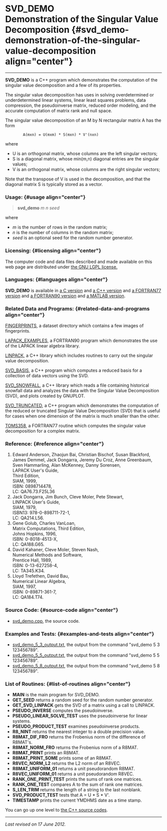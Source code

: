SVD\_DEMO\
Demonstration of the Singular Value Decomposition {#svd_demo-demonstration-of-the-singular-value-decomposition align="center"}
=================================================

------------------------------------------------------------------------

**SVD\_DEMO** is a C++ program which demonstrates the computation of the
singular value decomposition and a few of its properties.

The singular value decomposition has uses in solving overdetermined or
underdetermined linear systems, linear least squares problems, data
compression, the pseudoinverse matrix, reduced order modeling, and the
accurate computation of matrix rank and null space.

The singular value decomposition of an M by N rectangular matrix A has
the form

            A(mxn) = U(mxm) * S(mxn) * V'(nxn)
          

where

-   U is an orthogonal matrix, whose columns are the left singular
    vectors;
-   S is a diagonal matrix, whose min(m,n) diagonal entries are the
    singular values;
-   V is an orthogonal matrix, whose columns are the right singular
    vectors;

Note that the transpose of V is used in the decomposition, and that the
diagonal matrix S is typically stored as a vector.

### Usage: {#usage align="center"}

> **svd\_demo** *m* *n* *seed*

where

-   *m* is the number of rows in the random matrix;
-   *n* is the number of columns in the random matrix;
-   *seed* is an optional seed for the random number generator.

### Licensing: {#licensing align="center"}

The computer code and data files described and made available on this
web page are distributed under [the GNU LGPL
license.](../../txt/gnu_lgpl.txt)

### Languages: {#languages align="center"}

**SVD\_DEMO** is available in [a C
version](../../c_src/svd_demo/svd_demo.md) and [a C++
version](../../master/svd_demo/svd_demo.md) and [a FORTRAN77
version](../../f77_src/svd_demo/svd_demo.md) and [a FORTRAN90
version](../../f_src/svd_demo/svd_demo.md) and [a MATLAB
version](../../m_src/svd_demo/svd_demo.md).

### Related Data and Programs: {#related-data-and-programs align="center"}

[FINGERPRINTS](../../datasets/fingerprints/fingerprints.md), a dataset
directory which contains a few images of fingerprints.

[LAPACK\_EXAMPLES](../../f_src/lapack_examples/lapack_examples.md), a
FORTRAN90 program which demonstrates the use of the LAPACK linear
algebra library.

[LINPACK](../../master/linpack/linpack.md), a C++ library which
includes routines to carry out the singular value decomposition.

[SVD\_BASIS](../../master/svd_basis/svd_basis.md), a C++ program
which computes a reduced basis for a collection of data vectors using
the SVD.

[SVD\_SNOWFALL](../../master/svd_snowfall/svd_snowfall.md), a C++
library which reads a file containing historical snowfall data and
analyzes the data with the Singular Value Decomposition (SVD), and plots
created by GNUPLOT.

[SVD\_TRUNCATED](../../master/svd_truncated/svd_truncated.md), a C++
program which demonstrates the computation of the reduced or truncated
Singular Value Decomposition (SVD) that is useful for cases when one
dimension of the matrix is much smaller than the other.

[TOMS358](../../f77_src/toms358/toms358.md), a FORTRAN77 routine which
computes the singular value decomposition for a complex matrix.

### Reference: {#reference align="center"}

1.  Edward Anderson, Zhaojun Bai, Christian Bischof, Susan Blackford,
    James Demmel, Jack Dongarra, Jeremy Du Croz, Anne Greenbaum, Sven
    Hammarling, Alan McKenney, Danny Sorensen,\
    LAPACK User's Guide,\
    Third Edition,\
    SIAM, 1999,\
    ISBN: 0898714478,\
    LC: QA76.73.F25L36
2.  Jack Dongarra, Jim Bunch, Cleve Moler, Pete Stewart,\
    LINPACK User's Guide,\
    SIAM, 1979,\
    ISBN13: 978-0-898711-72-1,\
    LC: QA214.L56.
3.  Gene Golub, Charles VanLoan,\
    Matrix Computations, Third Edition,\
    Johns Hopkins, 1996,\
    ISBN: 0-8018-4513-X,\
    LC: QA188.G65.
4.  David Kahaner, Cleve Moler, Steven Nash,\
    Numerical Methods and Software,\
    Prentice Hall, 1989,\
    ISBN: 0-13-627258-4,\
    LC: TA345.K34.
5.  Lloyd Trefethen, David Bau,\
    Numerical Linear Algebra,\
    SIAM, 1997,\
    ISBN: 0-89871-361-7,\
    LC: QA184.T74.

### Source Code: {#source-code align="center"}

-   [svd\_demo.cpp](svd_demo.cpp), the source code.

### Examples and Tests: {#examples-and-tests align="center"}

-   [svd\_demo\_5\_3\_output.txt](svd_demo_5_3_output.txt), the output
    from the command "svd\_demo 5 3 123456789".
-   [svd\_demo\_5\_5\_output.txt](svd_demo_5_5_output.txt), the output
    from the command "svd\_demo 5 5 123456789".
-   [svd\_demo\_5\_8\_output.txt](svd_demo_5_8_output.txt), the output
    from the command "svd\_demo 5 8 123456789".

### List of Routines: {#list-of-routines align="center"}

-   **MAIN** is the main program for SVD\_DEMO.
-   **GET\_SEED** returns a random seed for the random number generator.
-   **GET\_SVD\_LINPACK** gets the SVD of a matrix using a call to
    LINPACK.
-   **PSEUDO\_INVERSE** computes the pseudoinverse.
-   **PSEUDO\_LINEAR\_SOLVE\_TEST** uses the pseudoinverse for linear
    systems.
-   **PSEUDO\_PRODUCT\_TEST** examines pseudoinverse products.
-   **R8\_NINT** returns the nearest integer to a double precision
    value.
-   **R8MAT\_DIF\_FRO** returns the Frobenius norm of the difference of
    R8MAT's.
-   **R8MAT\_NORM\_FRO** returns the Frobenius norm of a R8MAT.
-   **R8MAT\_PRINT** prints an R8MAT.
-   **R8MAT\_PRINT\_SOME** prints some of an R8MAT.
-   **R8VEC\_NORM\_L2** returns the L2 norm of an R8VEC.
-   **R8MAT\_UNIFORM\_01** returns a unit pseudorandom R8MAT.
-   **R8VEC\_UNIFORM\_01** returns a unit pseudorandom R8VEC.
-   **RANK\_ONE\_PRINT\_TEST** prints the sums of rank one matrices.
-   **RANK\_ONE\_TEST** compares A to the sum of rank one matrices.
-   **S\_LEN\_TRIM** returns the length of a string to the last
    nonblank.
-   **SVD\_PRODUCT\_TEST** tests that A = U \* S \* V'.
-   **TIMESTAMP** prints the current YMDHMS date as a time stamp.

You can go up one level to [the C++ source codes](../cpp_src.md).

------------------------------------------------------------------------

*Last revised on 17 June 2012.*
